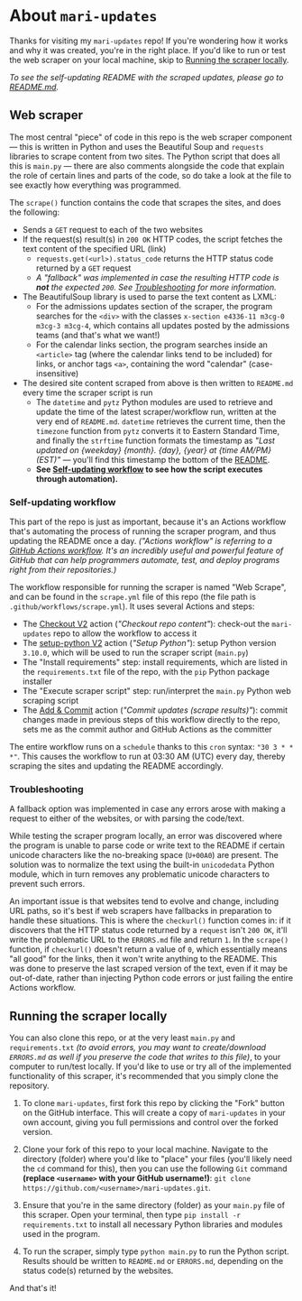 # About `mari-updates`

Thanks for visiting my `mari-updates` repo! If you're wondering how it works and why it was created, you're in the right place. If you'd like to run or test the web scraper on your local machine, skip to [Running the scraper locally](#running-the-scraper-locally).

*To see the self-updating README with the scraped updates, please go to [README.md](README.md).*

## Web scraper

The most central "piece" of code in this repo is the web scraper component — this is written in Python and uses the Beautiful Soup and `requests` libraries to scrape content from two sites. The Python script that does all this is `main.py` — there are also comments alongside the code that explain the role of certain lines and parts of the code, so do take a look at the file to see exactly how everything was programmed.

The `scrape()` function contains the code that scrapes the sites, and does the following:

- Sends a `GET` request to each of the two websites
- If the request(s) result(s) in `200 OK` HTTP codes, the script fetches the text content of the specified URL (link)
  - `requests.get(<url>).status_code` returns the HTTP status code returned by a `GET` request
  - *A "fallback" was implemented in case the resulting HTTP code is **not** the expected `200`. See [Troubleshooting](#troubleshooting) for more information.*
- The BeautifulSoup library is used to parse the text content as LXML:
  - For the admissions updates section of the scraper, the program searches for the `<div>` with the classes `x-section e4336-11 m3cg-0 m3cg-3 m3cg-4`, which contains all updates posted by the admissions teams (and that's what we want!)
  - For the calendar links section, the program searches inside an `<article>` tag (where the calendar links tend to be included) for links, or anchor tags `<a>`, containing the word "calendar" (case-insensitive)
- The desired site content scraped from above is then written to `README.md` every time the scraper script is run
  - The `datetime` and `pytz` Python modules are used to retrieve and update the time of the latest scraper/workflow run, written at the very end of `README.md`. `datetime` retrieves the current time, then the `timezone` function from `pytz` converts it to Eastern Standard Time, and finally the `strftime` function formats the timestamp as *"Last updated on {weekday} {month}. {day}, {year} at {time AM/PM} (EST)"* — you'll find this timestamp the bottom of the [README](README.md).
  - **See [Self-updating workflow](#self-updating-workflow) to see how the script executes through automation).**

### Self-updating workflow

This part of the repo is just as important, because it's an Actions workflow that's automating the process of running the scraper program, and thus updating the README once a day. *("Actions workflow" is referring to a [GitHub Actions workflow](https://docs.github.com/en/actions). It's an incredibly useful and powerful feature of GitHub that can help programmers automate, test, and deploy programs right from their repositories.)*

The workflow responsible for running the scraper is named "Web Scrape", and can be found in the `scrape.yml` file of this repo (the file path is `.github/workflows/scrape.yml`). It uses several Actions and steps:

- The [Checkout V2](https://github.com/actions/checkout) action (*"Checkout repo content"*): check-out the `mari-updates` repo to allow the workflow to access it
- The [setup-python V2](https://github.com/actions/setup-python) action (*"Setup Python"*): setup Python version `3.10.0`, which will be used to run the scraper script (`main.py`)
- The "Install requirements" step: install requirements, which are listed in the `requirements.txt` file of the repo, with the `pip` Python package installer
- The "Execute scraper script" step: run/interpret the `main.py` Python web scraping script
- The [Add & Commit](https://github.com/EndBug/add-and-commit) action (*"Commit updates (scrape results)"*): commit changes made in previous steps of this workflow directly to the repo, sets me as the commit author and GitHub Actions as the committer

The entire workflow runs on a `schedule` thanks to this `cron` syntax: `"30 3 * * *"`. This causes the workflow to run at 03:30 AM (UTC) every day, thereby scraping the sites and updating the README accordingly.

### Troubleshooting

A fallback option was implemented in case any errors arose with making a request to either of the websites, or with parsing the code/text. 

While testing the scraper program locally, an error was discovered where the program is unable to parse code or write text to the README if certain unicode characters like the no-breaking space (`U+00A0`) are present. The solution was to normalize the text using the built-in `unicodedata` Python module, which in turn removes any problematic unicode characters to prevent such errors.

An important issue is that websites tend to evolve and change, including URL paths, so it's best if web scrapers have fallbacks in preparation to handle these situations. This is where the `checkurl()` function comes in: if it discovers that the HTTP status code returned by a `request` isn't `200 OK`, it'll write the problematic URL to the `ERRORS.md` file and return `1`. In the `scrape()` function, if `checkurl()` doesn't return a value of `0`, which essentially means "all good" for the links, then it won't write anything to the README. This was done to preserve the last scraped version of the text, even if it may be out-of-date, rather than injecting Python code errors or just failing the entire Actions workflow.

## Running the scraper locally

You can also clone this repo, or at the very least `main.py` and `requirements.txt` *(to avoid errors, you may want to create/download `ERRORS.md` as well if you preserve the code that writes to this file)*, to your computer to run/test locally. If you'd like to use or try all of the implemented functionality of this scraper, it's recommended that you simply clone the repository.

1. To clone `mari-updates`, first fork this repo by clicking the "Fork" button on the GitHub interface. This will create a copy of `mari-updates` in your own account, giving you full permissions and control over the forked version.

2. Clone your fork of this repo to your local machine. Navigate to the directory (folder) where you'd like to "place" your files (you'll likely need the `cd` command for this), then you can use the following `Git` command **(replace `<username>` with your GitHub username!)**: `git clone https://github.com/<username>/mari-updates.git`.

3. Ensure that you're in the same directory (folder) as your `main.py` file of this scraper. Open your terminal, then type `pip install -r requirements.txt` to install all necessary Python libraries and modules used in the program.

4. To run the scraper, simply type `python main.py` to run the Python script. Results should be written to `README.md` or `ERRORS.md`, depending on the status code(s) returned by the websites.

And that's it!
